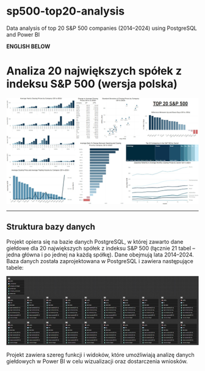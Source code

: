 # sp500-top20-analysis
Data analysis of top 20 S&P 500 companies (2014–2024) using PostgreSQL and Power BI

**ENGLISH BELOW**


# Analiza 20 największych spółek z indeksu S&P 500 (wersja polska)



![Dashboard Power BI](img/dashboard_top20_sp500.jpg)

---

## Struktura bazy danych

Projekt opiera się na bazie danych PostgreSQL, w której zawarto dane giełdowe dla 20 największych spółek z indeksu S&P 500 (łącznie 21 tabel – jedna główna i po jednej na każdą spółkę). 
Dane obejmują lata 2014–2024.
Baza danych została zaprojektowana w PostgreSQL i zawiera następujące tabele:

![ERD](img/ERD.jpg)





Projekt zawiera szereg funkcji i widoków, które umożliwiają analizę danych giełdowych w Power BI w celu wizualizacji oraz dostarczenia wniosków.
